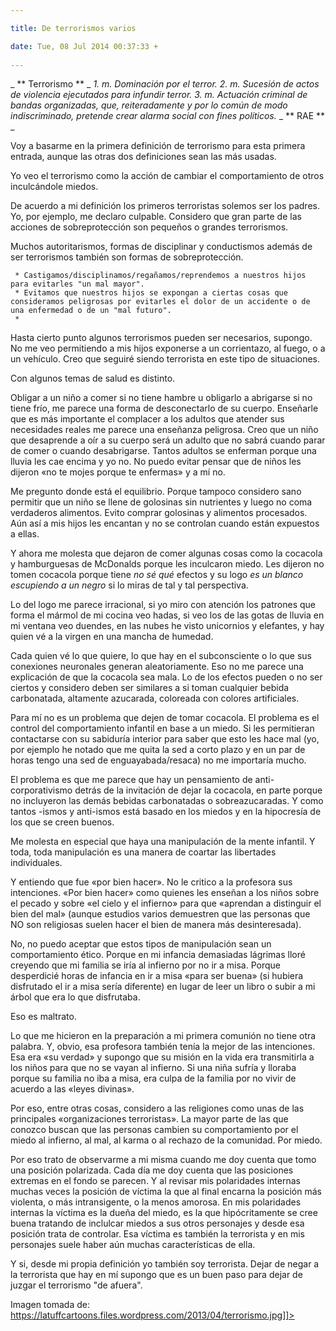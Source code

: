 ```yaml
---

title: De terrorismos varios

date: Tue, 08 Jul 2014 00:37:33 +
 
---
```

_ ** Terrorismo ** _
_1. m. Dominación por el terror._
_2. m. Sucesión de actos de violencia ejecutados para infundir terror._
_3. m. Actuación criminal de bandas organizadas, que, reiteradamente y por lo común de modo indiscriminado, pretende crear alarma social con fines políticos._
_ ** RAE ** _

Voy a basarme en la primera definición de terrorismo para esta primera entrada, aunque las otras dos definiciones sean las más usadas.



Yo veo el terrorismo como la acción de cambiar el comportamiento de otros inculcándole miedos.


De acuerdo a mi definición los primeros terroristas solemos ser los padres. Yo, por ejemplo, me declaro culpable. Considero que gran parte de las acciones de sobreprotección son pequeños o grandes terrorismos.

Muchos autoritarismos, formas de disciplinar y conductismos además de ser terrorismos también son formas de sobreprotección.
 
	 * Castigamos/disciplinamos/regañamos/reprendemos a nuestros hijos para evitarles "un mal mayor". 
	 * Evitamos que nuestros hijos se expongan a ciertas cosas que consideramos peligrosas por evitarles el dolor de un accidente o de una enfermedad o de un "mal futuro". 
	 *  
 
Hasta cierto punto algunos terrorismos pueden ser necesarios, supongo. No me veo permitiendo a mis hijos exponerse a un corrientazo, al fuego, o a un vehículo. Creo que seguiré siendo terrorista en este tipo de situaciones.


Con algunos temas de salud es distinto.

Obligar a un niño a comer si no tiene hambre u obligarlo a abrigarse si no tiene frío, me parece una forma de desconectarlo de su cuerpo.
Enseñarle que es más importante el complacer a los adultos que atender sus necesidades reales me parece una enseñanza peligrosa.
Creo que un niño que desaprende a oír a su cuerpo será un adulto que no sabrá cuando parar de comer o cuando desabrigarse.
Tantos adultos se enferman porque una lluvia les cae encima y yo no. No puedo evitar pensar que de niños les dijeron «no te mojes porque te enfermas» y a mí no.


Me pregunto donde está el equilibrio. Porque tampoco considero sano permitir que un niño se llene de golosinas sin nutrientes y luego no coma verdaderos alimentos. Evito comprar golosinas y alimentos procesados. Aún así a mis hijos les encantan y no se controlan cuando están expuestos a ellas.


Y ahora me molesta que dejaron de comer algunas cosas como la cocacola y hamburguesas de McDonalds porque les inculcaron miedo. Les dijeron no tomen cocacola porque tiene _no sé qué_ efectos y su logo _es un blanco escupiendo a un negro_ si lo miras de tal y tal perspectiva.

Lo del logo me parece irracional, si yo miro con atención los patrones que forma el mármol de mi cocina veo hadas, si veo los de las gotas de lluvia en mi ventana veo duendes, en las nubes he visto unicornios y elefantes, y hay quien vé a la virgen en una mancha de humedad.

Cada quien vé lo que quiere, lo que hay en el subconsciente o lo que sus conexiones neuronales generan aleatoriamente. Eso no me parece una explicación de que la cocacola sea mala. Lo de los efectos pueden o no ser ciertos y considero deben ser similares a si toman cualquier bebida carbonatada, altamente azucarada, coloreada con colores artificiales.

Para mí no es un problema que dejen de tomar cocacola. El problema es el control del comportamiento infantil en base a un miedo. Si les permitieran contactarse con su sabiduría interior para saber que esto les hace mal (yo, por ejemplo he notado que me quita la sed a corto plazo y en un par de horas tengo una sed de enguayabada/resaca) no me importaría mucho.

El problema es que me parece que hay un pensamiento de anti-corporativismo detrás de la invitación de dejar la cocacola, en parte porque no incluyeron las demás bebidas carbonatadas o sobreazucaradas. Y como tantos -ismos y anti-ismos está basado en los miedos y en la hipocresía de los que se creen buenos.

Me molesta en especial que haya una manipulación de la mente infantil. Y toda, toda manipulación es una manera de coartar las libertades individuales.


Y entiendo que fue «por bien hacer». No le critico a la profesora sus intenciones. «Por bien hacer» como quienes les enseñan a los niños sobre el pecado y sobre «el cielo y el infierno» para que «aprendan a distinguir el bien del mal» (aunque estudios varios demuestren que las personas que NO son religiosas suelen hacer el bien de manera más desinteresada).

No, no puedo aceptar que estos tipos de manipulación sean un comportamiento ético. Porque en mi infancia demasiadas lágrimas lloré creyendo que mi familia se iría al infierno por no ir a misa. Porque desperdicié horas de infancia en ir a misa «para ser buena» (si hubiera disfrutado el ir a misa sería diferente) en lugar de leer un libro o subir a mi árbol que era lo que disfrutaba.

Eso es maltrato.

Lo que me hicieron en la preparación a mi primera comunión no tiene otra palabra. Y, obvio, esa profesora también tenía la mejor de las intenciones. Esa era «su verdad» y supongo que su misión en la vida era transmitirla a los niños para que no se vayan al infierno. Si una niña sufría y lloraba porque su familia no iba a misa, era culpa de la familia por no vivir de acuerdo a las «leyes divinas».


Por eso, entre otras cosas, considero a las religiones como unas de las principales «organizaciones terroristas». La mayor parte de las que conozco buscan que las personas cambien su comportamiento por el miedo al infierno, al mal, al karma o al rechazo de la comunidad. Por miedo.

Por eso trato de observarme a mi misma cuando me doy cuenta que tomo una posición polarizada. Cada día me doy cuenta que las posiciones extremas en el fondo se parecen. Y al revisar mis polaridades internas muchas veces la posición de víctima la que al final encarna la posición más violenta, o más intransigente, o la menos amorosa. En mis polaridades internas la víctima es la dueña del miedo, es la que hipócritamente se cree buena tratando de inclulcar miedos a sus otros personajes y desde esa posición trata de controlar. Esa víctima es también la terrorista y en mis personajes suele haber aún muchas características de ella.


Y si, desde mi propia definición yo también soy terrorista. Dejar de negar a la terrorista que hay en mí supongo que es un buen paso para dejar de juzgar el terrorismo "de afuera".


Imagen tomada de: https://latuffcartoons.files.wordpress.com/2013/04/terrorismo.jpg]]>
